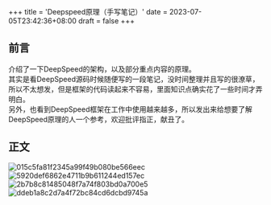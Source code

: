 +++
title = 'Deepspeed原理（手写笔记）'
date = 2023-07-05T23:42:36+08:00
draft = false
+++

## 前言
介绍了一下DeepSpeed的架构，以及部分重点内容的原理。  
其实是看DeepSpeed源码时候随便写的一段笔记，没时间整理并且写的很潦草，所以不太想发，但是框架的代码读起来不容易，里面知识点确实花了一些时间才弄明白。  
另外，也看到DeepSpeed框架在工作中使用越来越多，所以发出来给想要了解DeepSpeed原理的人一个参考，欢迎批评指正，献丑了。
## 正文
![015c5fa81f2345a99f49b080be566eec](https://raw.githubusercontent.com/dawson-chen/picgo-repo/master/015c5fa81f2345a99f49b080be566eec-20240423141901724.jpeg)
![5920def6862e4711b9b611244ed157ec](https://raw.githubusercontent.com/dawson-chen/picgo-repo/master/5920def6862e4711b9b611244ed157ec-20240423141908989.jpeg)
![2b7b8c81485048f7a74f803bd0a700e5](https://raw.githubusercontent.com/dawson-chen/picgo-repo/master/2b7b8c81485048f7a74f803bd0a700e5.jpeg)
![ddeb1a8c2d7a4f72bc84cd6dcbd9745a](https://raw.githubusercontent.com/dawson-chen/picgo-repo/master/ddeb1a8c2d7a4f72bc84cd6dcbd9745a-20240423141936728.jpeg)

